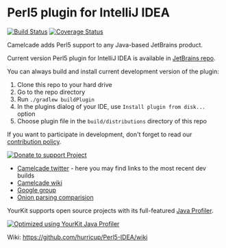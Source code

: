 # Perl5 plugin for IntelliJ IDEA

[![Build Status](https://travis-ci.org/Camelcade/Perl5-IDEA.svg)](https://travis-ci.org/Camelcade/Perl5-IDEA) [![Coverage Status](https://coveralls.io/repos/github/Camelcade/Perl5-IDEA/badge.svg)](https://coveralls.io/github/Camelcade/Perl5-IDEA)

Camelcade adds Perl5 support to any Java-based JetBrains product.

Current version Perl5 plugin for IntelliJ IDEA is available in [JetBrains repo](https://plugins.jetbrains.com/plugin/7796).

You can always build and install current development version of the plugin:

1. Clone this repo to your hard drive
2. Go to the repo directory
3. Run `./gradlew buildPlugin`
4. In the plugins dialog of your IDE, use `Install plugin from disk...` option
5. Choose plugin file in the `build/distributions` directory of this repo 

If you want to participate in development, don't forget to read our [contribution policy](https://github.com/hurricup/Perl5-IDEA/wiki/Contribution-policy).

[![Donate to support Project](https://www.paypalobjects.com/en_US/GB/i/btn/btn_donateCC_LG.gif)](https://www.paypal.com/cgi-bin/webscr?cmd=_s-xclick&hosted_button_id=HJCUADZKY5G7E)

* [Camelcade twitter](https://twitter.com/CamelcadeIDE) - here you may find links to the most recent dev builds
* [Camelcade wiki](https://github.com/hurricup/Perl5-IDEA/wiki)
* [Google group](https://groups.google.com/forum/#!forum/camelcade)
* [Onion parsing comparision](http://evstigneev.com/onion_all.png)

YourKit supports open source projects with its full-featured <a href="https://www.yourkit.com/java/profiler/index.jsp">Java Profiler</a>.

[![Optimized using YourKit Java Profiler](https://www.yourkit.com/images/yklogo.png)](https://www.yourkit.com/java/profiler/index.jsp)

Wiki: https://github.com/hurricup/Perl5-IDEA/wiki
